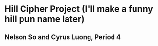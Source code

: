 # Hill Cipher Project (I'll make a funny hill pun name later)
## Nelson So and Cyrus Luong, Period 4
